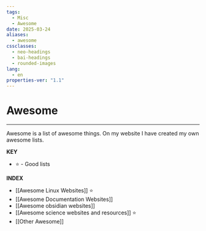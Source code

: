 ```yaml
---
tags:
  - Misc
  - Awesome
date: 2025-03-24
aliases:
  - awesome
cssclasses:
  - neo-headings
  - bai-headings
  - rounded-images
lang:
  - en
properties-ver: "1.1"
---
```

# Awesome

***
Awesome is a list of awesome things. On my website I have created my own awesome lists.

**KEY**
- ⭐ - Good lists

**INDEX**
- [[Awesome Linux Websites]] ⭐
- [[Awesome Documentation Websites]]
- [[Awesome obsidian websites]]
- [[Awesome science websites and resources]] ⭐
- [[Other Awesome]]